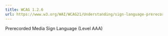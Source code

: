 ```yaml
---
title: WCAG 1.2.6
url: https://www.w3.org/WAI/WCAG21/Understanding/sign-language-prerecorded.html
---
```

Prerecorded Media Sign Language (Level AAA)